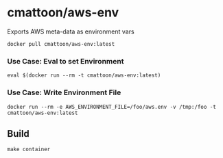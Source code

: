 cmattoon/aws-env
================

Exports AWS meta-data as environment vars

    docker pull cmattoon/aws-env:latest


### Use Case: Eval to set Environment

    eval $(docker run --rm -t cmattoon/aws-env:latest)


### Use Case: Write Environment File

    docker run --rm -e AWS_ENVIRONMENT_FILE=/foo/aws.env -v /tmp:/foo -t cmattoon/aws-env:latest


## Build

    make container

